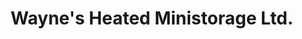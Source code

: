 ---
title: "Wayne's Heated Ministorage Ltd."
url: /medicine-hat/waynes-heated-ministorage-ltd/
shop: Mieten
---